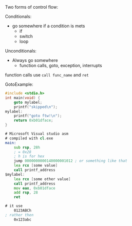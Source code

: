 
Two forms of control flow: 

Conditionals: 
- go somewhere if a condition is mets 
    - if
    - switch 
    - loop


Unconditionals: 
- Always go somewhere 
    - function calls, goto, exception, interrupts 


function calls use 
`call func_name` and `ret`


GotoExample: 
```c 
#include <stdio.h>
int main(void) {
    goto mylabel; 
    printf("skipped\n");
mylabel: 
    printf("goto ftw!\n");
    return 0xb01dface;
}

```

```asm
# Microsoft Visual studio asm
# compiled with cl.exe
main: 
    sub rsp, 28h 
    ; = 0x28 
    ; h is for hex
    jump 0000000000140000001012 ; or something like that
    lea rcx [some value]
    call printf_address
$mylabel: 
    lea rcx [some other value]
    call printf_address
    mov eax, 0xb01dface 
    add rsp, 28
    ret 

# it use 
    0123ABCh 
; rather then 
    0x123abc 
```


